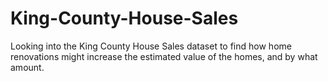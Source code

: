 # King-County-House-Sales
Looking into the King County House Sales dataset to find how home renovations might increase the estimated value of the homes, and by what amount.
